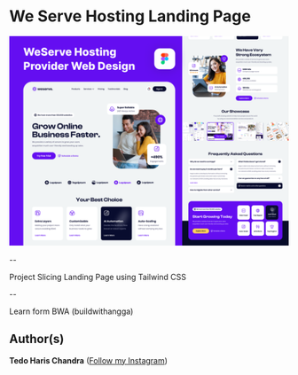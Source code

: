 # We Serve Hosting Landing Page

<img src="images/thumbnail.png"/>

-- 

Project Slicing Landing Page using Tailwind CSS

-- 

Learn form BWA (buildwithangga)

## Author(s)
**Tedo Haris Chandra** ([Follow my Instagram](https://instagram.com/dooooo.dev))